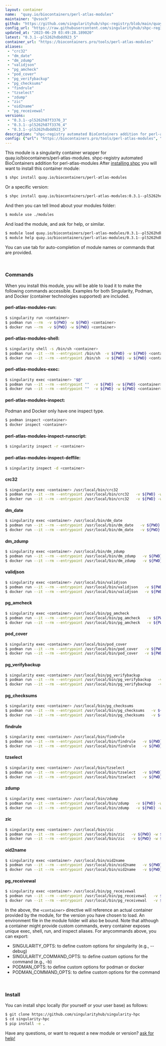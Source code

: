 ```yaml
---
layout: container
name:  "quay.io/biocontainers/perl-atlas-modules"
maintainer: "@vsoch"
github: "https://github.com/singularityhub/shpc-registry/blob/main/quay.io/biocontainers/perl-atlas-modules/container.yaml"
config_url: "https://raw.githubusercontent.com/singularityhub/shpc-registry/main/quay.io/biocontainers/perl-atlas-modules/container.yaml"
updated_at: "2023-06-29 03:49:28.189020"
latest: "0.3.1--pl5262hdbdd923_5"
container_url: "https://biocontainers.pro/tools/perl-atlas-modules"
aliases:
 - "crc32"
 - "dm_date"
 - "dm_zdump"
 - "validjson"
 - "pg_amcheck"
 - "pod_cover"
 - "pg_verifybackup"
 - "pg_checksums"
 - "findrule"
 - "tzselect"
 - "zdump"
 - "zic"
 - "oid2name"
 - "pg_receivewal"
versions:
 - "0.3.1--pl5262h87f3376_3"
 - "0.3.1--pl5262h87f3376_4"
 - "0.3.1--pl5262hdbdd923_5"
description: "shpc-registry automated BioContainers addition for perl-atlas-modules"
config: {"url": "https://biocontainers.pro/tools/perl-atlas-modules", "maintainer": "@vsoch", "description": "shpc-registry automated BioContainers addition for perl-atlas-modules", "latest": {"0.3.1--pl5262hdbdd923_5": "sha256:86bfbf5b3f506692d934fa2e4b2e9f76a874162722f699378580a7c40661fb54"}, "tags": {"0.3.1--pl5262h87f3376_3": "sha256:36423ff98bcd6b1ee25252f3fc42c7d2312cbadc8629ecd5045120ac1eceb5de", "0.3.1--pl5262h87f3376_4": "sha256:a2a9a002f32ff63ba959b5399e63552c53e5a8faf854af2eba3f0e0dcac27338", "0.3.1--pl5262hdbdd923_5": "sha256:86bfbf5b3f506692d934fa2e4b2e9f76a874162722f699378580a7c40661fb54"}, "docker": "quay.io/biocontainers/perl-atlas-modules", "aliases": {"crc32": "/usr/local/bin/crc32", "dm_date": "/usr/local/bin/dm_date", "dm_zdump": "/usr/local/bin/dm_zdump", "validjson": "/usr/local/bin/validjson", "pg_amcheck": "/usr/local/bin/pg_amcheck", "pod_cover": "/usr/local/bin/pod_cover", "pg_verifybackup": "/usr/local/bin/pg_verifybackup", "pg_checksums": "/usr/local/bin/pg_checksums", "findrule": "/usr/local/bin/findrule", "tzselect": "/usr/local/bin/tzselect", "zdump": "/usr/local/bin/zdump", "zic": "/usr/local/bin/zic", "oid2name": "/usr/local/bin/oid2name", "pg_receivewal": "/usr/local/bin/pg_receivewal"}}
---
```


This module is a singularity container wrapper for quay.io/biocontainers/perl-atlas-modules.
shpc-registry automated BioContainers addition for perl-atlas-modules
After [installing shpc](#install) you will want to install this container module:


```bash
$ shpc install quay.io/biocontainers/perl-atlas-modules
```

Or a specific version:

```bash
$ shpc install quay.io/biocontainers/perl-atlas-modules:0.3.1--pl5262hdbdd923_5
```

And then you can tell lmod about your modules folder:

```bash
$ module use ./modules
```

And load the module, and ask for help, or similar.

```bash
$ module load quay.io/biocontainers/perl-atlas-modules/0.3.1--pl5262hdbdd923_5
$ module help quay.io/biocontainers/perl-atlas-modules/0.3.1--pl5262hdbdd923_5
```

You can use tab for auto-completion of module names or commands that are provided.

<br>

### Commands

When you install this module, you will be able to load it to make the following commands accessible.
Examples for both Singularity, Podman, and Docker (container technologies supported) are included.

#### perl-atlas-modules-run:

```bash
$ singularity run <container>
$ podman run --rm  -v ${PWD} -w ${PWD} <container>
$ docker run --rm  -v ${PWD} -w ${PWD} <container>
```

#### perl-atlas-modules-shell:

```bash
$ singularity shell -s /bin/sh <container>
$ podman run --it --rm --entrypoint /bin/sh  -v ${PWD} -w ${PWD} <container>
$ docker run --it --rm --entrypoint /bin/sh  -v ${PWD} -w ${PWD} <container>
```

#### perl-atlas-modules-exec:

```bash
$ singularity exec <container> "$@"
$ podman run --it --rm --entrypoint ""  -v ${PWD} -w ${PWD} <container> "$@"
$ docker run --it --rm --entrypoint ""  -v ${PWD} -w ${PWD} <container> "$@"
```

#### perl-atlas-modules-inspect:

Podman and Docker only have one inspect type.

```bash
$ podman inspect <container>
$ docker inspect <container>
```

#### perl-atlas-modules-inspect-runscript:

```bash
$ singularity inspect -r <container>
```

#### perl-atlas-modules-inspect-deffile:

```bash
$ singularity inspect -d <container>
```


#### crc32

```bash
$ singularity exec <container> /usr/local/bin/crc32
$ podman run --it --rm --entrypoint /usr/local/bin/crc32   -v ${PWD} -w ${PWD} <container> -c " $@"
$ docker run --it --rm --entrypoint /usr/local/bin/crc32   -v ${PWD} -w ${PWD} <container> -c " $@"
```


#### dm_date

```bash
$ singularity exec <container> /usr/local/bin/dm_date
$ podman run --it --rm --entrypoint /usr/local/bin/dm_date   -v ${PWD} -w ${PWD} <container> -c " $@"
$ docker run --it --rm --entrypoint /usr/local/bin/dm_date   -v ${PWD} -w ${PWD} <container> -c " $@"
```


#### dm_zdump

```bash
$ singularity exec <container> /usr/local/bin/dm_zdump
$ podman run --it --rm --entrypoint /usr/local/bin/dm_zdump   -v ${PWD} -w ${PWD} <container> -c " $@"
$ docker run --it --rm --entrypoint /usr/local/bin/dm_zdump   -v ${PWD} -w ${PWD} <container> -c " $@"
```


#### validjson

```bash
$ singularity exec <container> /usr/local/bin/validjson
$ podman run --it --rm --entrypoint /usr/local/bin/validjson   -v ${PWD} -w ${PWD} <container> -c " $@"
$ docker run --it --rm --entrypoint /usr/local/bin/validjson   -v ${PWD} -w ${PWD} <container> -c " $@"
```


#### pg_amcheck

```bash
$ singularity exec <container> /usr/local/bin/pg_amcheck
$ podman run --it --rm --entrypoint /usr/local/bin/pg_amcheck   -v ${PWD} -w ${PWD} <container> -c " $@"
$ docker run --it --rm --entrypoint /usr/local/bin/pg_amcheck   -v ${PWD} -w ${PWD} <container> -c " $@"
```


#### pod_cover

```bash
$ singularity exec <container> /usr/local/bin/pod_cover
$ podman run --it --rm --entrypoint /usr/local/bin/pod_cover   -v ${PWD} -w ${PWD} <container> -c " $@"
$ docker run --it --rm --entrypoint /usr/local/bin/pod_cover   -v ${PWD} -w ${PWD} <container> -c " $@"
```


#### pg_verifybackup

```bash
$ singularity exec <container> /usr/local/bin/pg_verifybackup
$ podman run --it --rm --entrypoint /usr/local/bin/pg_verifybackup   -v ${PWD} -w ${PWD} <container> -c " $@"
$ docker run --it --rm --entrypoint /usr/local/bin/pg_verifybackup   -v ${PWD} -w ${PWD} <container> -c " $@"
```


#### pg_checksums

```bash
$ singularity exec <container> /usr/local/bin/pg_checksums
$ podman run --it --rm --entrypoint /usr/local/bin/pg_checksums   -v ${PWD} -w ${PWD} <container> -c " $@"
$ docker run --it --rm --entrypoint /usr/local/bin/pg_checksums   -v ${PWD} -w ${PWD} <container> -c " $@"
```


#### findrule

```bash
$ singularity exec <container> /usr/local/bin/findrule
$ podman run --it --rm --entrypoint /usr/local/bin/findrule   -v ${PWD} -w ${PWD} <container> -c " $@"
$ docker run --it --rm --entrypoint /usr/local/bin/findrule   -v ${PWD} -w ${PWD} <container> -c " $@"
```


#### tzselect

```bash
$ singularity exec <container> /usr/local/bin/tzselect
$ podman run --it --rm --entrypoint /usr/local/bin/tzselect   -v ${PWD} -w ${PWD} <container> -c " $@"
$ docker run --it --rm --entrypoint /usr/local/bin/tzselect   -v ${PWD} -w ${PWD} <container> -c " $@"
```


#### zdump

```bash
$ singularity exec <container> /usr/local/bin/zdump
$ podman run --it --rm --entrypoint /usr/local/bin/zdump   -v ${PWD} -w ${PWD} <container> -c " $@"
$ docker run --it --rm --entrypoint /usr/local/bin/zdump   -v ${PWD} -w ${PWD} <container> -c " $@"
```


#### zic

```bash
$ singularity exec <container> /usr/local/bin/zic
$ podman run --it --rm --entrypoint /usr/local/bin/zic   -v ${PWD} -w ${PWD} <container> -c " $@"
$ docker run --it --rm --entrypoint /usr/local/bin/zic   -v ${PWD} -w ${PWD} <container> -c " $@"
```


#### oid2name

```bash
$ singularity exec <container> /usr/local/bin/oid2name
$ podman run --it --rm --entrypoint /usr/local/bin/oid2name   -v ${PWD} -w ${PWD} <container> -c " $@"
$ docker run --it --rm --entrypoint /usr/local/bin/oid2name   -v ${PWD} -w ${PWD} <container> -c " $@"
```


#### pg_receivewal

```bash
$ singularity exec <container> /usr/local/bin/pg_receivewal
$ podman run --it --rm --entrypoint /usr/local/bin/pg_receivewal   -v ${PWD} -w ${PWD} <container> -c " $@"
$ docker run --it --rm --entrypoint /usr/local/bin/pg_receivewal   -v ${PWD} -w ${PWD} <container> -c " $@"
```



In the above, the `<container>` directive will reference an actual container provided
by the module, for the version you have chosen to load. An environment file in the
module folder will also be bound. Note that although a container
might provide custom commands, every container exposes unique exec, shell, run, and
inspect aliases. For anycommands above, you can export:

 - SINGULARITY_OPTS: to define custom options for singularity (e.g., --debug)
 - SINGULARITY_COMMAND_OPTS: to define custom options for the command (e.g., -b)
 - PODMAN_OPTS: to define custom options for podman or docker
 - PODMAN_COMMAND_OPTS: to define custom options for the command

<br>

### Install

You can install shpc locally (for yourself or your user base) as follows:

```bash
$ git clone https://github.com/singularityhub/singularity-hpc
$ cd singularity-hpc
$ pip install -e .
```

Have any questions, or want to request a new module or version? [ask for help!](https://github.com/singularityhub/singularity-hpc/issues)